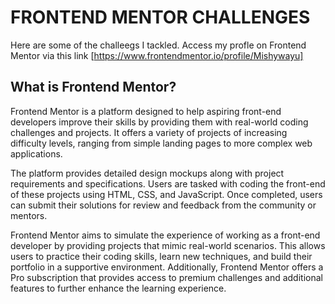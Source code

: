 # FRONTEND MENTOR CHALLENGES
Here are some of the challeegs I tackled.
Access my profle on Frontend Mentor via this link [https://www.frontendmentor.io/profile/Mishywayu]


## What is Frontend Mentor?

Frontend Mentor is a platform designed to help aspiring front-end developers improve their skills by providing them with real-world coding challenges and projects. It offers a variety of projects of increasing difficulty levels, ranging from simple landing pages to more complex web applications.

The platform provides detailed design mockups along with project requirements and specifications. Users are tasked with coding the front-end of these projects using HTML, CSS, and JavaScript. Once completed, users can submit their solutions for review and feedback from the community or mentors.

Frontend Mentor aims to simulate the experience of working as a front-end developer by providing projects that mimic real-world scenarios. This allows users to practice their coding skills, learn new techniques, and build their portfolio in a supportive environment. Additionally, Frontend Mentor offers a Pro subscription that provides access to premium challenges and additional features to further enhance the learning experience.